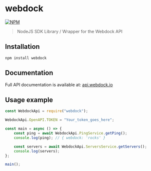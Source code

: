 # webdock

[![NPM](https://badgen.net/npm/v/webdock)](https://www.npmjs.com/package/webdock)

> NodeJS SDK Library / Wrapper for the Webdock API

## Installation

```
npm install webdock
```

## Documentation

Full API documentation is available at: [api.webdock.io](https://api.webdock.io)

## Usage example

```js
const WebdockApi = require("webdock");

WebdockApi.OpenAPI.TOKEN = "Your_token_goes_here";

const main = async () => {
    const ping = await WebdockApi.PingService.getPing();
    console.log(ping); // { webdock: 'rocks' }

    const servers = await WebdockApi.ServersService.getServers();
    console.log(servers);
};

main();
```
